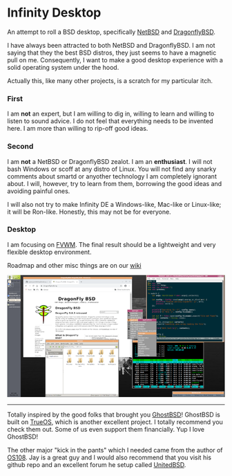 
# Infinity Desktop
An attempt to roll a BSD desktop, specifically [NetBSD](http://netbsd.org/) and [DragonflyBSD](https://www.dragonflybsd.org/).

I have always been attracted to  both NetBSD  and DragonflyBSD. I am not saying that they the best BSD distros, they just seems to have a magnetic pull on me. Consequently, I want to make a good desktop experience with a solid operating system under the hood.

Actually this, like many other projects, is a scratch for my particular itch.

### First
I am **not** an expert, but I am willing to dig in, willing to learn and willing to listen to sound advice. I do not feel that everything needs to be invented here. I am more than willing to rip-off good ideas.

### Second
I am **not** a NetBSD or DragonflyBSD zealot. I am an **enthusiast**. I will not bash Windows or scoff at any distro of Linux. You will not find any snarky comments about smartd or anyother technology I am completely ignorant about. 
I will, however, try to learn from them, borrowing the good ideas and avoiding painful ones.

I will also not try to make Infinity DE a Windows-like, Mac-like or Linux-like; it will be Ron-like. Honestly, this may not be for everyone.

### Desktop
I am focusing on [FVWM](https://www.fvwm.org/). The final result should be a lightweight and very flexible desktop environment. 

Roadmap and other misc things are on our [wiki](https://github.com/rgeorgia/OS108/wiki)

![dfly_desktop](https://github.com/rgeorgia/InfinityDesktop/blob/master/screenshots/dfly_fvwm.png?raw=true)

---

Totally inspired by the good folks that brought you [GhostBSD](https://github.com/ghostbsd)! GhostBSD is built on [TrueOS](https://www.trueos.org/), which is another excellent project. I totally recommend you check them out. Some of us even support them financially. Yup I love GhostBSD!

The other major "kick in the pants" which I needed came from the author of [OS108](https://github.com/OS108/os108.github.io).
Jay is a great guy and I would also recommend that you visit his github repo and an excellent
forum he setup called [UnitedBSD](https://unitedbsd.com/).
